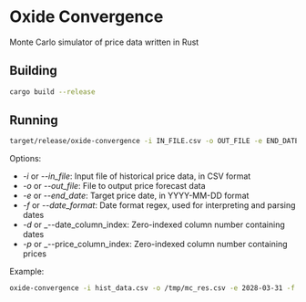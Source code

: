 # Oxide Convergence

Monte Carlo simulator of price data written in Rust

## Building

```sh
cargo build --release
```

## Running

```sh
target/release/oxide-convergence -i IN_FILE.csv -o OUT_FILE -e END_DATE -f "DATE_REGEX" -d DATE_COLUMN -p PRICE_COLUMN
```

Options:

- _-i_ or _--in_file_: Input file of historical price data, in CSV format
- _-o_ or _--out_file_: File to output price forecast data
- _-e_ or _--end_date_: Target price date, in YYYY-MM-DD format
- _-f_ or _--date_format_: Date format regex, used for interpreting and parsing dates
- _-d_ or _--date_column_index: Zero-indexed column number containing dates
- _-p_ or _--price_column_index: Zero-indexed column number containing prices

Example:

```sh
oxide-convergence -i hist_data.csv -o /tmp/mc_res.csv -e 2028-03-31 -f "^\d{4}-\d{2}-\d{2}.*$" -d0 -p1
```
